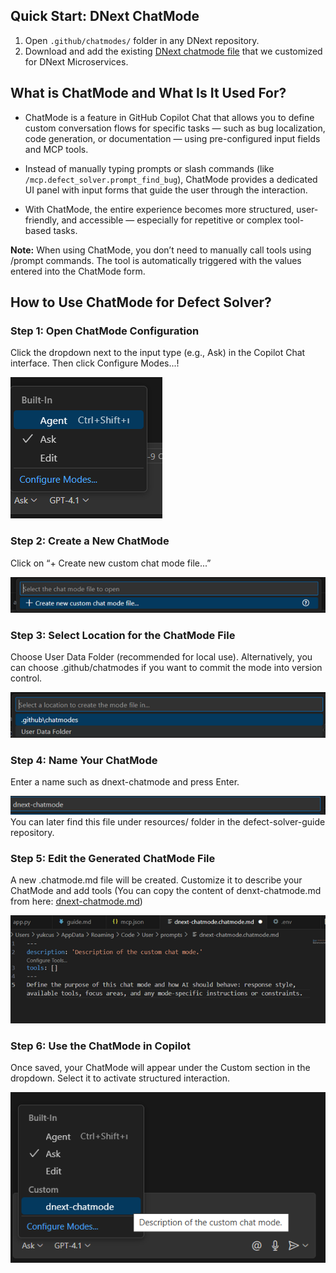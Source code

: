 ## Quick Start: DNext ChatMode 
1. Open `.github/chatmodes/` folder in any DNext repository.
2. Download and add the existing [DNext chatmode file](../../resources/chatmode_files/dnext-chatmode.md) that we customized for DNext Microservices.

## What is ChatMode and What Is It Used For?
- ChatMode is a feature in GitHub Copilot Chat that allows you to define custom conversation flows for specific tasks — such as bug localization, code generation, or documentation — using pre-configured input fields and MCP tools.

- Instead of manually typing prompts or slash commands (like `/mcp.defect_solver.prompt_find_bug`), ChatMode provides a dedicated UI panel with input forms that guide the user through the interaction.

- With ChatMode, the entire experience becomes more structured, user-friendly, and accessible — especially for repetitive or complex tool-based tasks.

**Note:** When using ChatMode, you don’t need to manually call tools using /prompt commands.
The tool is automatically triggered with the values entered into the ChatMode form.

## How to Use ChatMode for Defect Solver?

### Step 1: Open ChatMode Configuration
Click the dropdown next to the input type (e.g., Ask) in the Copilot Chat interface.
Then click Configure Modes...!

![chatmode_guide_1.png](../../resources/images/chatmode_guide_1.png)
### Step 2: Create a New ChatMode
Click on “+ Create new custom chat mode file...”

![chatmode_guide_2.png](../../resources/images/chatmode_guide_2.png)
### Step 3: Select Location for the ChatMode File
Choose User Data Folder (recommended for local use).
Alternatively, you can choose .github/chatmodes if you want to commit the mode into version control.

![chatmode_guide_3.png](../../resources/images/chatmode_guide_3.png)
### Step 4: Name Your ChatMode
Enter a name such as dnext-chatmode and press Enter.

![chatmode_guide_4.png](../../resources/images/chatmode_guide_4.png)
 You can later find this file under resources/ folder in the defect-solver-guide repository.

### Step 5: Edit the Generated ChatMode File
A new .chatmode.md file will be created. Customize it to describe your ChatMode and add tools
(You can copy the content of denxt-chatmode.md from here: [dnext-chatmode.md](../../resources/chatmode_files/dnext-chatmode.md))

![chatmode_guide_5.png](../../resources/images/chatmode_guide_5.png)
### Step 6: Use the ChatMode in Copilot
Once saved, your ChatMode will appear under the Custom section in the dropdown.
Select it to activate structured interaction.

![chatmode_guide_6.png](../../resources/images/chatmode_guide_6.png)
